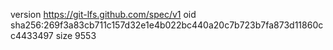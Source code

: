 version https://git-lfs.github.com/spec/v1
oid sha256:269f3a83cb711c157d32e1e4b022bc440a20c7b723b7fa873d11860cc4433497
size 9553
